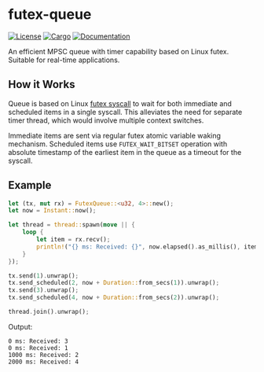 # futex-queue

[![License](https://img.shields.io/badge/license-MIT%2FApache--2.0-blue.svg)](https://github.com/chemicstry/futex-queue)
[![Cargo](https://img.shields.io/crates/v/futex-queue.svg)](https://github.com/chemicstry/futex-queue)
[![Documentation](https://docs.rs/futex-queue/badge.svg)](https://github.com/chemicstry/futex-queue)

An efficient MPSC queue with timer capability based on Linux futex. Suitable for real-time applications.

## How it Works

Queue is based on Linux [futex syscall](https://man7.org/linux/man-pages/man2/futex.2.html) to wait for both immediate and scheduled items in a single syscall. This alleviates the need for separate timer thread, which would involve multiple context switches.

Immediate items are sent via regular futex atomic variable waking mechanism. Scheduled items use `FUTEX_WAIT_BITSET` operation with absolute timestamp of the earliest item in the queue as a timeout for the syscall.

## Example

```rust
let (tx, mut rx) = FutexQueue::<u32, 4>::new();
let now = Instant::now();

let thread = thread::spawn(move || {
    loop {
        let item = rx.recv();
        println!("{} ms: Received: {}", now.elapsed().as_millis(), item.value());
    }
});

tx.send(1).unwrap();
tx.send_scheduled(2, now + Duration::from_secs(1)).unwrap();
tx.send(3).unwrap();
tx.send_scheduled(4, now + Duration::from_secs(2)).unwrap();

thread.join().unwrap();
```

Output:

```
0 ms: Received: 3
0 ms: Received: 1
1000 ms: Received: 2
2000 ms: Received: 4
```
